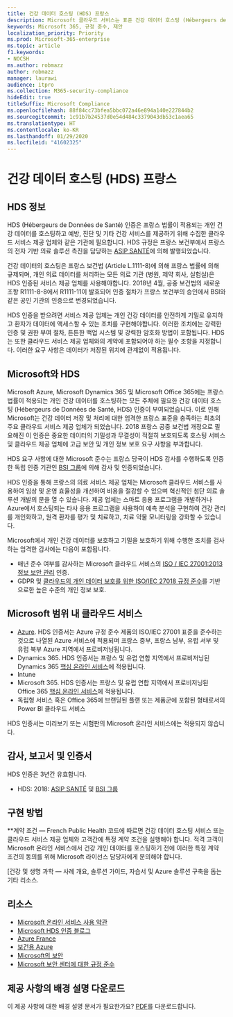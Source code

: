 ```yaml
---
title: 건강 데이터 호스팅 (HDS) 프랑스
description: Microsoft 클라우드 서비스는 표준 건강 데이터 호스팅 (Hébergeurs de Données de Santé)을 준수하도록 인증되었습니다.
keywords: Microsoft 365, 규정 준수, 제안
localization_priority: Priority
ms.prod: Microsoft-365-enterprise
ms.topic: article
f1.keywords:
- NOCSH
ms.author: robmazz
author: robmazz
manager: laurawi
audience: itpro
ms.collection: M365-security-compliance
hideEdit: true
titleSuffix: Microsoft Compliance
ms.openlocfilehash: 88f84cc73bfea5bbc072a46e894a140e227844b2
ms.sourcegitcommit: 1c91b7b24537d0e54d484c3379043db53c1aea65
ms.translationtype: HT
ms.contentlocale: ko-KR
ms.lasthandoff: 01/29/2020
ms.locfileid: "41602325"
---
```

# <a name="health-data-hosting-hds-france"></a>건강 데이터 호스팅 (HDS) 프랑스

## <a name="about-hds"></a>HDS 정보

HDS (Hébergeurs de Données de Santé) 인증은 프랑스 법률이 적용되는 개인 건강 데이터를 호스팅하고 예방, 진단 및 기타 건강 서비스를 제공하기 위해 수집한 클라우드 서비스 제공 업체와 같은 기관에 필요합니다. HDS 규정은 프랑스 보건부에서 프랑스의 전자 기반 의료 솔루션 촉진을 담당하는 [ASIP SANTÉ](https://esante.gouv.fr/)에 의해 발행되었습니다.

건강 데이터의 호스팅은 프랑스 보건법 (Article L.1111-8)에 의해 프랑스 법률에 의해 규제되며, 개인 의료 데이터를 처리하는 모든 의료 기관 (병원, 제약 회사, 실험실)은 HDS 인증된 서비스 제공 업체를 사용해야합니다. 2018년 4월, 공중 보건법의 새로운 조항 R1111-8-8에서 R1111-11이 발효되어 인증 절차가 프랑스 보건부의 승인에서 BSI와 같은 공인 기관의 인증으로 변경되었습니다.

HDS 인증을 받으려면 서비스 제공 업체는 개인 건강 데이터를 안전하게 기밀로 유지하고 환자가 데이터에 액세스할 수 있는 조치를 구현해야합니다. 이러한 조치에는 강력한 인증 및 권한 부여 절차, 튼튼한 백업 시스템 및 강력한 암호화 방법이 포함됩니다. HDS는 또한 클라우드 서비스 제공 업체와의 계약에 포함되어야 하는 필수 조항을 지정합니다. 이러한 요구 사항은 데이터가 저장된 위치에 관계없이 적용됩니다.

## <a name="microsoft-and-hds"></a>Microsoft와 HDS

Microsoft Azure, Microsoft Dynamics 365 및 Microsoft Office 365에는 프랑스 법률이 적용되는 개인 건강 데이터를 호스팅하는 모든 주체에 필요한 건강 데이터 호스팅 (Hébergeurs de Données de Santé, HDS) 인증이 부여되었습니다. 이로 인해 Microsoft는 건강 데이터 저장 및 처리에 대한 엄격한 프랑스 표준을 충족하는 최초의 주요 클라우드 서비스 제공 업체가 되었습니다. 2018 프랑스 공중 보건법 개정으로 필요해진 이 인증은 중요한 데이터의 기밀성과 무결성이 적절히 보호되도록 호스팅 서비스 및 클라우드 제공 업체에 고급 보안 및 개인 정보 보호 요구 사항을 부과합니다.

HDS 요구 사항에 대한 Microsoft 준수는 프랑스 당국이 HDS 감사를 수행하도록 인증한 독립 인증 기관인 [BSI 그룹](https://www.bsigroup.com/fr-FR/)에 의해 감사 및 인증되었습니다.

HDS 인증을 통해 프랑스의 의료 서비스 제공 업체는 Microsoft 클라우드 서비스를 사용하여 임상 및 운영 효율성을 개선하여 비용을 절감할 수 있으며 혁신적인 첨단 의료 솔루션 개발의 문을 열 수 있습니다. 제공 업체는 스마트 응용 프로그램을 개발하거나 Azure에서 호스팅되는 타사 응용 프로그램을 사용하여 예측 분석을 구현하여 건강 관리를 개인화하고, 원격 환자를 평가 및 치료하고, 치료 약물 모니터링을 강화할 수 있습니다.

Microsoft에서 개인 건강 데이터를 보호하고 기밀을 보호하기 위해 수행한 조치를 검사하는 엄격한 감사에는 다음이 포함됩니다.

- 매년 준수 여부를 감사하는 Microsoft 클라우드 서비스의 [ISO / IEC 27001:2013 정보 보안 관리](offering-iso-27001.md) 인증.
- GDPR 및 [클라우드의 개인 데이터 보호를 위한 ISO/IEC 27018 규정 준수](offering-iso-27018.md)를 기반으로한 높은 수준의 개인 정보 보호.

## <a name="microsoft-in-scope-cloud-services"></a>Microsoft 범위 내 클라우드 서비스

- [Azure](https://aka.ms/AzureCompliance). HDS 인증서는 Azure 규정 준수 제품의 ISO/IEC 27001 표준을 준수하는 것으로 나열된 Azure 서비스에 적용되며 프랑스 중부, 프랑스 남부, 유럽 서부 및 유럽 북부 Azure 지역에서 프로비저닝됩니다.
- Dynamics 365. HDS 인증서는 프랑스 및 유럽 연합 지역에서 프로비저닝된 Dynamics 365 [핵심 온라인 서비스](https://aka.ms/Online-Services-Terms)에 적용됩니다.
- Intune
- Microsoft 365. HDS 인증서는 프랑스 및 유럽 연합 지역에서 프로비저닝된 Office 365 [핵심 온라인 서비스](https://aka.ms/Online-Services-Terms)에 적용됩니다.
- 독립형 서비스 혹은 Office 365에 브랜딩된 플랜 또는 제품군에 포함된 형태로서의 Power BI 클라우드 서비스

HDS 인증서는 미리보기 또는 시험판의 Microsoft 온라인 서비스에는 적용되지 않습니다.

## <a name="audits-reports-and-certificates"></a>감사, 보고서 및 인증서

HDS 인증은 3년간 유효합니다.

- HDS: 2018: [ASIP SANTÉ](https://esante.gouv.fr/) 및 [BSI 그룹](https://www.bsigroup.com/fr-FR/Nos-services/Certification/Recherche-dans-le-repertoire-des-certificats-et-des-clients/Resultats-de-la-recherche-dans-le-repertoire-des-certificats-et-des-clients/?searchkey=licence%3dHDS%2b701569%26company%3dMicrosoft%2bCorp&licencenumber=HDS%20701569)

## <a name="how-to-implement"></a>구현 방법

**계약 조건 — French Public Health 코드에 따르면 건강 데이터 호스팅 서비스 또는 클라우드 서비스 제공 업체와 고객간에 특정 계약 조건을 실행해야 합니다. 적격 고객이 Microsoft 온라인 서비스에서 건강 개인 데이터를 호스팅하기 전에 이러한 특정 계약 조건의 동의를 위해 Microsoft 라이선스 담당자에게 문의해야 합니다.

[건강 및 생명 과학 — 사례 개요, 솔루션 가이드, 자습서 및 Azure 솔루션 구축을 돕는 기타 리소스.

## <a name="resources"></a>리소스

- [Microsoft 온라인 서비스 사용 약관](https://aka.ms/Online-Services-Terms)
- [Microsoft HDS 인증 블로그](https://news.microsoft.com/fr-fr/2018/11/06/microsoft-1er-acteur-majeur-du-cloud-public-a-etre-certifie-hebergeur-de-donnees-de-sante-en-france/)
- [Azure France](https://azure.microsoft.com/global-infrastructure/france/)
- [보건용 Azure](https://azure.microsoft.com/industries/healthcare/)
- [Microsoft의 보안](https://www.microsoft.com/security)
- [Microsoft 보안 센터에 대한 규정 준수](https://www.microsoft.com/trust-center/compliance/compliance-overview)

## <a name="download-the-offering-backgrounder"></a>제공 사항의 배경 설명 다운로드

이 제공 사항에 대한 배경 설명 문서가 필요한가요? [PDF](https://download.microsoft.com/download/E/7/B/E7BC3E72-A6E5-4A10-96C9-3B210C4DBE35/HDS-Compliance.pdf)를 다운로드합니다.
